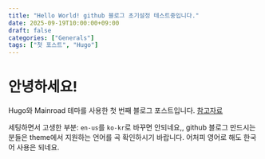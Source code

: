 ```yaml
---
title: "Hello World! github 블로그 초기설정 테스트중입니다."
date: 2025-09-19T10:00:00+09:00
draft: false
categories: ["Generals"]
tags: ["첫 포스트", "Hugo"]
---
```


# 안녕하세요!

Hugo와 Mainroad 테마를 사용한 첫 번째 블로그 포스트입니다.
[참고자료](https://minyeamer.github.io/blog/hugo-blog-1/)

세팅하면서 고생한 부분: `en-us`를 `ko-kr`로 바꾸면 안되네요,, github 블로그 만드시는 분들은 theme에서 지원하는 언어를 곡 확인하시기 바랍니다. 어처피 영어로 해도 한국어 사용은 되네요.